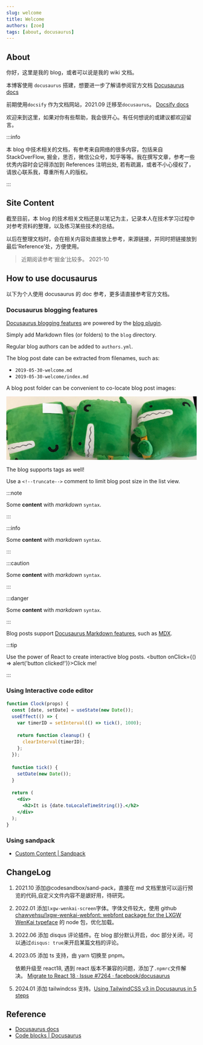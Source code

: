 ```yaml
---
slug: welcome
title: Welcome
authors: [zoe]
tags: [about, docusaurus]
---
```


<!-- import { Sandpack } from "@codesandbox/sandpack-react"; -->

## About

你好，这里是我的 blog，或者可以说是我的 wiki 文档。

本博客使用 `docusaurus` 搭建，想要进一步了解请参阅官方文档 [Docusaurus docs](https://docusaurus.io/docs)

前期使用`docsify` 作为文档网站，2021.09 迁移至`docusaurus`。 [Docsify docs](https://docsify.js.org/#/zh-cn/)

欢迎来到这里，如果对你有些帮助，我会很开心。有任何想说的或建议都欢迎留言。

:::info

本 blog 中技术相关的文档，有参考来自网络的很多内容，包括来自 StackOverFlow, 掘金，思否，微信公众号，知乎等等。我在撰写文章，参考一些优秀内容时会记得添加到 References 注明出处, 若有疏漏，或者不小心侵权了，请放心联系我，尊重所有人的版权。

:::

<!--truncate-->

## Site Content

截至目前，本 blog 的技术相关文档还是以笔记为主，记录本人在技术学习过程中对参考资料的整理，以及练习某些技术的总结。

以后在整理文档时，会在相关内容处直接放上参考，来源链接，并同时把链接放到最后‘Reference’处，方便使用。

> 近期阅读参考‘掘金’比较多。 2021-10

## How to use docusaurus

以下为个人使用 docusaurus 的 doc 参考，更多请直接参考官方文档。

### Docusaurus blogging features

[Docusaurus blogging features](https://docusaurus.io/docs/blog) are powered by the [blog plugin](https://docusaurus.io/docs/api/plugins/@docusaurus/plugin-content-blog).

Simply add Markdown files (or folders) to the `blog` directory.

Regular blog authors can be added to `authors.yml`.

The blog post date can be extracted from filenames, such as:

- `2019-05-30-welcome.md`
- `2019-05-30-welcome/index.md`

A blog post folder can be convenient to co-locate blog post images:

![Docusaurus Plushie](./docusaurus-plushie-banner.jpeg)

The blog supports tags as well!

Use a `<!--truncate-->` comment to limit blog post size in the list view.

:::note

Some **content** with _markdown_ `syntax`.

:::

:::info

Some **content** with _markdown_ `syntax`.

:::

:::caution

Some **content** with _markdown_ `syntax`.

:::

:::danger

Some **content** with _markdown_ `syntax`.

:::

Blog posts support [Docusaurus Markdown features](https://docusaurus.io/docs/markdown-features), such as [MDX](https://mdxjs.com/).

:::tip

Use the power of React to create interactive blog posts. <button onClick={() => alert('button clicked!')}>Click me!</button>

:::

### Using Interactive code editor

```jsx live
function Clock(props) {
  const [date, setDate] = useState(new Date());
  useEffect(() => {
    var timerID = setInterval(() => tick(), 1000);

    return function cleanup() {
      clearInterval(timerID);
    };
  });

  function tick() {
    setDate(new Date());
  }

  return (
    <div>
      <h2>It is {date.toLocaleTimeString()}.</h2>
    </div>
  );
}
```

### Using sandpack

- [Custom Content | Sandpack](https://sandpack.codesandbox.io/docs/getting-started/custom-content)

<!-- todo:自定义文件内容好像未生效。 -->

<!-- <Sandpack
template="react"
/> -->

## ChangeLog

1. 2021.10 添加@codesandbox/sand-pack，直接在 md 文档里放可以运行预览的代码,自定义文件内容不是詪好用，待研究。
2. 2022.01 添加`lxgw-wenkai-screen`字体。字体文件较大，使用 github [chawyehsu/lxgw-wenkai-webfont: webfont package for the LXGW WenKai typeface](https://github.com/chawyehsu/lxgw-wenkai-webfont) 的 node 包，优化加载。
3. 2022.06 添加 disqus 评论插件。在 blog 部分默认开启，doc 部分关闭，可以通过`disqus: true`来开启某篇文档的评论。
4. 2023.05 添加 ts 支持，由 yarn 切换至 pnpm。

   依赖升级至 react18, 遇到 react 版本不兼容的问题，添加了`.npmrc`文件解决。 [Migrate to React 18 · Issue #7264 · facebook/docusaurus](https://github.com/facebook/docusaurus/issues/7264)
5. 2024.01 添加 tailwindcss 支持。[Using TailwindCSS v3 in Docusaurus in 5 steps](https://dev.to/shannonajclarke/using-tailwindcss-v3-in-docusaurus-in-5-steps-5c26)
## Reference

- [Docusaurus docs](https://docusaurus.io/docs)
- [Code blocks | Docusaurus](https://docusaurus.io/docs/markdown-features/code-blocks#interactive-code-editor)
